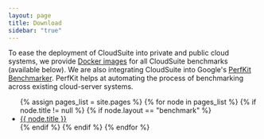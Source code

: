 ```yaml
---
layout: page
title: Download
sidebar: "true"
---
```


To ease the deployment of CloudSuite into private and public cloud systems, we provide [Docker images](https://hub.docker.com/u/cloudsuite) for all CloudSuite benchmarks (available below). We are also integrating CloudSuite into Google's [PerfKit Benchmarker](https://github.com/GoogleCloudPlatform/PerfKitBenchmarker). PerfKit helps at automating the process of benchmarking across existing cloud-server systems.

<ul>
	{% assign pages_list = site.pages %}
    	{% for node in pages_list %}
      	{% if node.title != null %}
        	{% if node.layout == "benchmark" %}
          		<li><a target="_blank" href="{{ site.url }}{{ site.baseurl }}{{ node.url }}">{{ node.title }}</a></li>
        	{% endif %}
      	{% endif %}
    {% endfor %}
</ul>
